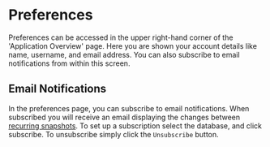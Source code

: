 # Preferences

Preferences can be accessed in the upper right-hand corner of the 'Application Overview' page. Here you are shown your account details like name, username, and email address. You can also subscribe to email notifications from within this screen.

## Email Notifications

In the preferences page, you can subscribe to email notifications. When subscribed you will receive an email displaying the changes between [recurring snapshots](Admin-Pages.md#Recurring-Snapshots). To set up a subscription select the database, and click subscribe. To unsubscribe simply click the `Unsubscribe` button.
